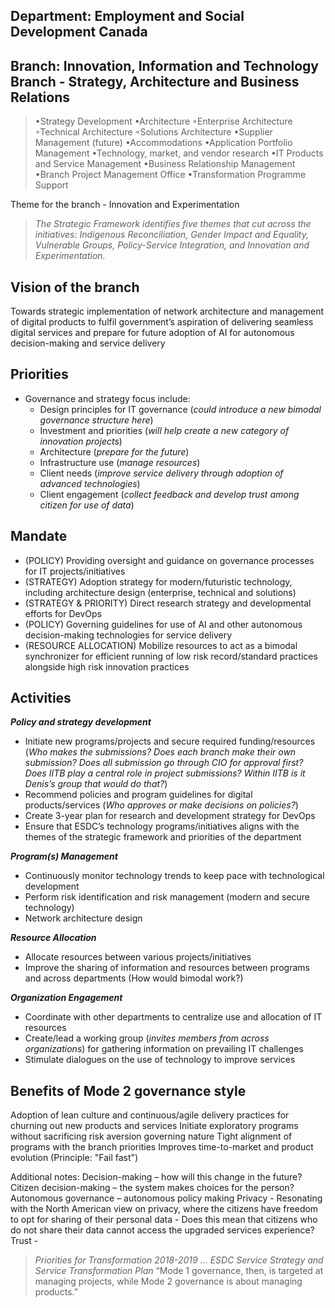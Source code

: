 ## Department: Employment and Social Development Canada
## Branch: Innovation, Information and Technology Branch - Strategy, Architecture and Business Relations
> •Strategy Development
> •Architecture
>     ◦Enterprise Architecture
>     ◦Technical Architecture
>     ◦Solutions Architecture
> •Supplier Management (future)
> •Accommodations
> •Application Portfolio Management
> •Technology, market, and vendor research
> •IT Products and Service Management
> •Business Relationship Management
> •Branch Project Management Office
> •Transformation Programme Support

Theme for the branch - Innovation and Experimentation 
>_The Strategic Framework identifies five themes that cut across the initiatives: Indigenous Reconciliation, Gender Impact and Equality, Vulnerable Groups, Policy-Service Integration, and Innovation and Experimentation._

## Vision of the branch
Towards strategic implementation of network architecture and management of digital products to fulfil government’s aspiration of delivering seamless digital services and prepare for future adoption of AI for autonomous decision-making and service delivery

## Priorities
- Governance and strategy focus include:
  * Design principles for IT governance (_could introduce a new bimodal governance structure here_)
  * Investment and priorities (_will help create a new category of innovation projects_)
  * Architecture (_prepare for the future_)
  * Infrastructure use (_manage resources_)
  * Client needs (_improve service delivery through adoption of advanced technologies_)
  * Client engagement (_collect feedback and develop trust among citizen for use of data_)

## Mandate 
- (POLICY) Providing oversight and guidance on governance processes for IT projects/initiatives
- (STRATEGY) Adoption strategy for modern/futuristic technology, including architecture design (enterprise, technical and solutions)
- (STRATEGY & PRIORITY) Direct research strategy and developmental efforts for DevOps
- (POLICY) Governing guidelines for use of AI and other autonomous decision-making technologies for service delivery
- (RESOURCE ALLOCATION) Mobilize resources to act as a bimodal synchronizer for efficient running of low risk record/standard practices alongside high risk innovation practices
	
## Activities
**_Policy and strategy development_**
- Initiate new programs/projects and secure required funding/resources (_Who makes the submissions? Does each branch make their own submission? Does all submission go through CIO for approval first? Does IITB play a central role in project submissions? Within IITB is it Denis’s group that would do that?_)
- Recommend policies and program guidelines for digital products/services (_Who approves or make decisions on policies?_)
- Create 3-year plan for research and development strategy for DevOps
- Ensure that ESDC’s technology programs/initiatives aligns with the themes of the strategic framework and priorities of the department  

**_Program(s) Management_**  
- Continuously monitor technology trends to keep pace with technological development
- Perform risk identification and risk management (modern and secure technology)
- Network architecture design  

**_Resource Allocation_**  
- Allocate resources between various projects/initiatives 
- Improve the sharing of information and resources between programs and across departments (How would bimodal work?)  

**_Organization Engagement_**  
- Coordinate with other departments to centralize use and allocation of IT resources 
- Create/lead a working group (_invites members from across organizations_) for gathering information on prevailing IT challenges
- Stimulate dialogues on the use of technology to improve services  

## Benefits of Mode 2 governance style
Adoption of lean culture and continuous/agile delivery practices for churning out new products and services
Initiate exploratory programs without sacrificing risk aversion governing nature
Tight alignment of programs with the branch priorities
Improves time-to-market and product evolution (Principle: "Fail fast")

Additional notes:
Decision-making – how will this change in the future? 
Citizen decision-making – the system makes choices for the person?
Autonomous governance – autonomous policy making
Privacy - Resonating with the North American view on privacy, where the citizens have freedom to opt for sharing of their personal data - Does this mean that citizens who do not share their data cannot access the upgraded services experience?
Trust - 
> _Priorities for Transformation 2018-2019 … ESDC Service Strategy and Service Transformation Plan_
> “Mode 1 governance, then, is targeted at managing projects, while Mode 2 governance is about managing products.”
